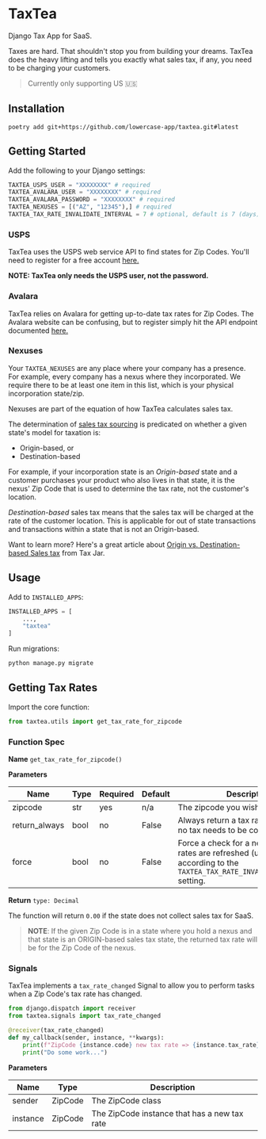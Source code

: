 # TaxTea

Django Tax App for SaaS.

Taxes are hard. That shouldn't stop you from building your dreams. TaxTea does the heavy lifting and tells you exactly what sales tax, if any, you need to be charging your customers.

> Currently only supporting US 🇺🇸

## Installation

```
poetry add git+https://github.com/lowercase-app/taxtea.git#latest
```

## Getting Started

Add the following to your Django settings:

```python
TAXTEA_USPS_USER = "XXXXXXXX" # required
TAXTEA_AVALARA_USER = "XXXXXXXX" # required
TAXTEA_AVALARA_PASSWORD = "XXXXXXXX" # required
TAXTEA_NEXUSES = [("AZ", "12345"),] # required
TAXTEA_TAX_RATE_INVALIDATE_INTERVAL = 7 # optional, default is 7 (days)
```

### USPS

TaxTea uses the USPS web service API to find states for Zip Codes. You'll need to register for a free account [here.](https://www.usps.com/business/web-tools-apis/)

**NOTE: TaxTea only needs the USPS user, not the password.**

### Avalara

TaxTea relies on Avalara for getting up-to-date tax rates for Zip Codes. The Avalara website can be confusing, but to register simply hit the API endpoint documented [here.](https://developer.avalara.com/api-reference/avatax/rest/v2/methods/Free/RequestFreeTrial/)

### Nexuses

Your `TAXTEA_NEXUSES` are any place where your company has a presence. For example, every company has a nexus where they incorporated. We require there to be at least one item in this list, which is your physical incorporation state/zip.

Nexuses are part of the equation of how TaxTea calculates sales tax.

The determination of [sales tax sourcing](https://www.avalara.com/us/en/blog/2019/02/sales-tax-sourcing-how-to-find-the-right-rule-for-every-transaction.html) is predicated on whether a given state's model for taxation is:

- Origin-based, or
- Destination-based

For example, if your incorporation state is an _Origin-based_ state and a customer purchases your product who also lives in that state, it is the nexus' Zip Code that is used to determine the tax rate, not the customer's location.

_Destination-based_ sales tax means that the sales tax will be charged at the rate of the customer location. This is applicable for out of state transactions and transactions within a state that is not an Origin-based.

Want to learn more? Here's a great article about [Origin vs. Destination-based Sales tax](https://blog.taxjar.com/charging-sales-tax-rates/) from Tax Jar.

## Usage

Add to `INSTALLED_APPS`:

```python
INSTALLED_APPS = [
	...,
	"taxtea"
]
```

Run migrations:

```python
python manage.py migrate
```

## Getting Tax Rates

Import the core function:

```python
from taxtea.utils import get_tax_rate_for_zipcode
```

### Function Spec

**Name** `get_tax_rate_for_zipcode()`

**Parameters**

| Name          | Type | Required | Default | Description                                                                                                                              |
| ------------- | ---- | -------- | ------- | ---------------------------------------------------------------------------------------------------------------------------------------- |
| zipcode       | str  | yes      | n/a     | The zipcode you wish to look up                                                                                                          |
| return_always | bool | no       | False   | Always return a tax rate, even when no tax needs to be collected                                                                         |
| force         | bool | no       | False   | Force a check for a new tax rate. Tax rates are refreshed (upon request) according to the `TAXTEA_TAX_RATE_INVALIDATE_INTERVAL` setting. |

**Return** `type: Decimal`

The function will return `0.00` if the state does not collect sales tax for SaaS.

> **NOTE**: If the given Zip Code is in a state where you hold a nexus and that state is an ORIGIN-based sales tax state, the returned tax rate will be for the Zip Code of the nexus.

### Signals

TaxTea implements a `tax_rate_changed` Signal to allow you to perform tasks when a Zip Code's tax rate has changed.

```python
from django.dispatch import receiver
from taxtea.signals import tax_rate_changed

@receiver(tax_rate_changed)
def my_callback(sender, instance, **kwargs):
    print(f"ZipCode {instance.code} new tax rate => {instance.tax_rate}")
    print("Do some work...")
```

**Parameters**

| Name     | Type    | Description                                  |
| -------- | ------- | -------------------------------------------- |
| sender   | ZipCode | The ZipCode class                            |
| instance | ZipCode | The ZipCode instance that has a new tax rate |
